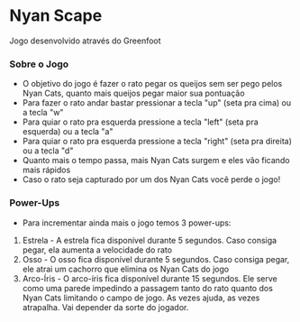 # Nyan Scape
Jogo desenvolvido através do Greenfoot

### Sobre o Jogo
* O objetivo do jogo é fazer o rato pegar os queijos sem ser pego pelos Nyan Cats, quanto mais queijos pegar maior sua pontuação
* Para fazer o rato andar bastar pressionar a tecla "up" (seta pra cima) ou a tecla "w"
* Para quiar o rato pra esquerda pressione a tecla "left" (seta pra esquerda) ou a tecla "a"
* Para quiar o rato pra esquerda pressione a tecla "right" (seta pra direita) ou a tecla "d"
* Quanto mais o tempo passa, mais Nyan Cats surgem e eles vão ficando mais rápidos
* Caso o rato seja capturado por um dos Nyan Cats você perde o jogo!

### Power-Ups
* Para incrementar ainda mais o jogo temos 3 power-ups:
1. Estrela - A estrela fica disponível durante 5 segundos. Caso consiga pegar, ela aumenta a velocidade do rato
2. Osso - O osso fica disponível durante 5 segundos. Caso consiga pegar, ele atrai um cachorro que elimina os Nyan Cats do jogo
3. Arco-Íris - O arco-íris fica disponível durante 15 segundos. Ele serve como uma parede impedindo a passagem tanto do rato quanto dos Nyan Cats limitando o campo de jogo.
As vezes ajuda, as vezes atrapalha. Vai depender da sorte do jogador.
